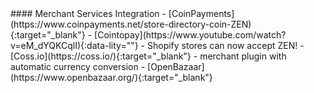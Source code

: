 <div class="feature-item" markdown="1">
#### Merchant Services Integration
- [CoinPayments](https://www.coinpayments.net/store-directory-coin-ZEN){:target="_blank"}
- [Cointopay](https://www.youtube.com/watch?v=eM_dYQKCqlI){:data-lity=""} - Shopify stores can now accept ZEN!
- [Coss.io](https://coss.io/){:target="_blank"} - merchant plugin with automatic currency conversion
- [OpenBazaar](https://www.openbazaar.org/){:target="_blank"}
</div>
